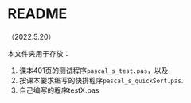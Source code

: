 # README

（2022.5.20）

本文件夹用于存放：

1. 课本401页的测试程序`pascal_s_test.pas`，以及
2. 按课本要求编写的快排程序`pascal_s_quickSort.pas`.
3. 自己编写的程序testX.pas
